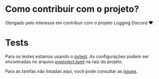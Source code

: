 # Como contribuir com o projeto?
Obrigado pelo interesse em contribuir com o projeto Logging Discord :heart:.

# Tests
Para os testes estamos usando o [pytest](https://pytest.org/). As configurações podem ser encontradas no 
arquivo [pyproject.toml](https://github.com/brunobrown/logging-discord/blob/master/pyproject.toml) na raiz do projeto.

Para as tarefas não listadas aqui, você pode consultar as [issues](https://github.com/brunobrown/logging-discord/issues).  